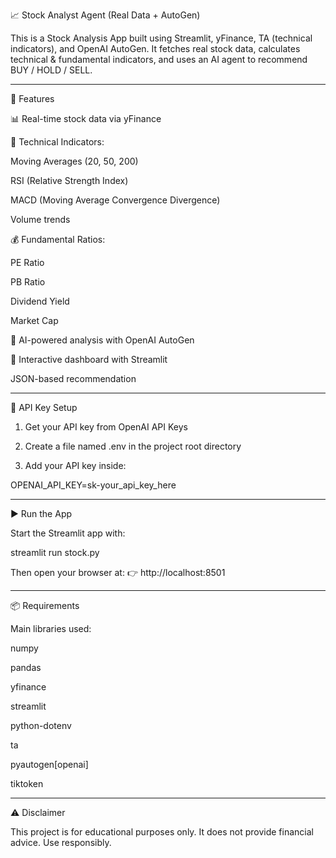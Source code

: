 📈 Stock Analyst Agent (Real Data + AutoGen)

This is a Stock Analysis App built using Streamlit, yFinance, TA (technical indicators), and OpenAI AutoGen.
It fetches real stock data, calculates technical & fundamental indicators, and uses an AI agent to recommend BUY / HOLD / SELL.


---

🚀 Features

📊 Real-time stock data via yFinance

🔎 Technical Indicators:

Moving Averages (20, 50, 200)

RSI (Relative Strength Index)

MACD (Moving Average Convergence Divergence)

Volume trends


💰 Fundamental Ratios:

PE Ratio

PB Ratio

Dividend Yield

Market Cap


🤖 AI-powered analysis with OpenAI AutoGen

🎨 Interactive dashboard with Streamlit

JSON-based recommendation 

---


🔑 API Key Setup

1. Get your API key from OpenAI API Keys


2. Create a file named .env in the project root directory


3. Add your API key inside:

OPENAI_API_KEY=sk-your_api_key_here




---

▶ Run the App

Start the Streamlit app with:

streamlit run stock.py

Then open your browser at:
👉 http://localhost:8501


---

📦 Requirements

Main libraries used:

numpy

pandas

yfinance

streamlit

python-dotenv

ta

pyautogen[openai]

tiktoken



---

⚠ Disclaimer

This project is for educational purposes only.
It does not provide financial advice. Use responsibly.
